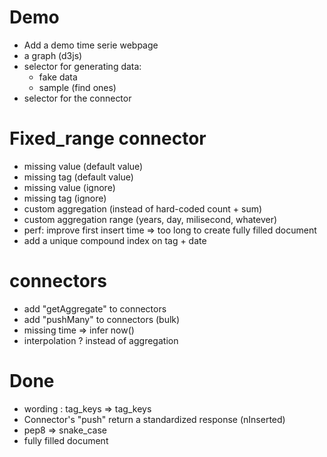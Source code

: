 # Demo

- Add a demo time serie webpage
- a graph (d3js)
- selector for generating data:
  - fake data
  - sample (find ones)
- selector for the connector

# Fixed_range connector

- missing value (default value)
- missing tag (default value)
- missing value (ignore)
- missing tag (ignore)
- custom aggregation (instead of hard-coded count + sum)
- custom aggregation range (years, day, milisecond, whatever)
- perf: improve first insert time => too long to create fully filled document
- add a unique compound index on tag + date

# connectors

- add "getAggregate" to connectors
- add "pushMany" to connectors (bulk)
- missing time => infer now()
- interpolation ? instead of aggregation

# Done

- wording : tag_keys => tag_keys
- Connector's "push" return a standardized response (nInserted)
- pep8 => snake_case
- fully filled document
